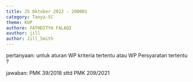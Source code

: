 ```yaml
---
title: 25 Oktober 2022 - 200001
category: Tanya-SC
theme: KUP
authore: FATHDITYA FALAQI
avuthor: jill
author: Jill_Smith
---
```


pertanyaan:
untuk aturan WP kriteria tertentu atau WP Persyaratan tertentu ?	

jawaban:
PMK 39/2018 sttd PMK 209/2021	